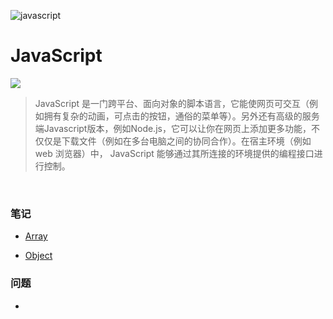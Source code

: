 ![javascript](https://www.tutorialrepublic.com/lib/images/javascript-illustration.png)

# JavaScript 

<img src="https://img.shields.io/badge/langage-JavaScript-yellow.svg" style=""/>

> JavaScript 是一门跨平台、面向对象的脚本语言，它能使网页可交互（例如拥有复杂的动画，可点击的按钮，通俗的菜单等）。另外还有高级的服务端Javascript版本，例如Node.js，它可以让你在网页上添加更多功能，不仅仅是下载文件（例如在多台电脑之间的协同合作）。在宿主环境（例如 web 浏览器）中， JavaScript 能够通过其所连接的环境提供的编程接口进行控制。

<br>

### 笔记

- [Array](#)

- [Object](#)

  

### 问题

- 

